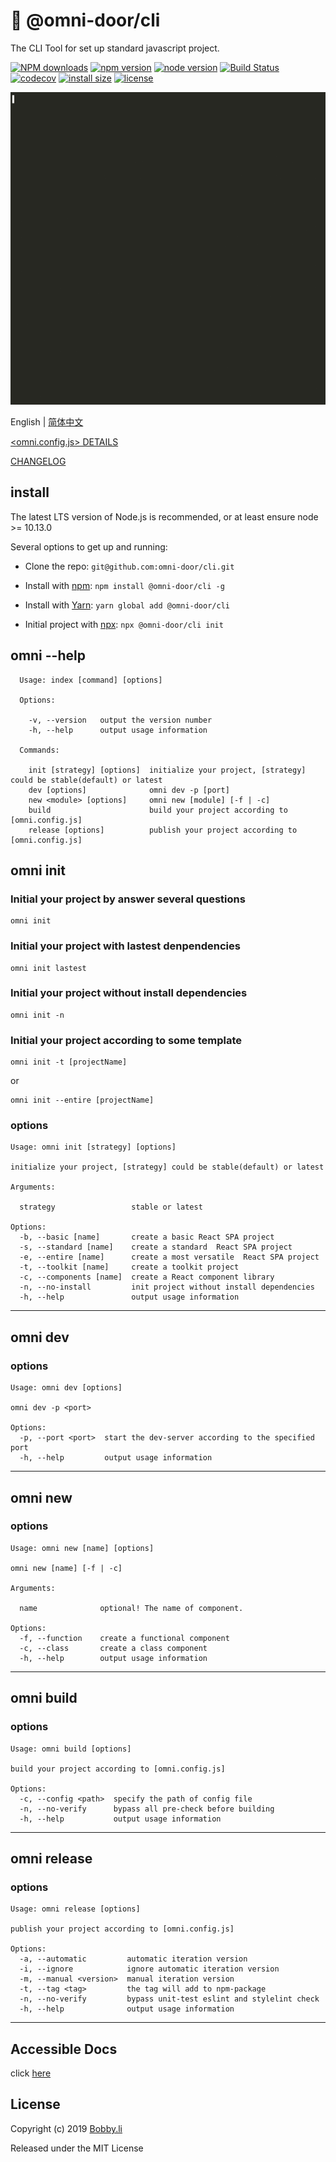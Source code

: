 # 🐸 @omni-door/cli
The CLI Tool for set up standard javascript project.

[![NPM downloads](http://img.shields.io/npm/dm/%40omni-door%2Fcli.svg?style=flat-square)](https://www.npmjs.com/package/@omni-door/cli)
[![npm version](https://badge.fury.io/js/%40omni-door%2Fcli.svg)](https://badge.fury.io/js/%40omni-door%2Fcli)
[![node version](https://img.shields.io/badge/node.js-%3E=_10.13.0-green.svg?style=flat-square)](http://nodejs.org/download/)
[![Build Status](https://travis-ci.com/omni-door/cli.svg?branch=master)](https://travis-ci.com/omni-door/cli)
[![codecov](https://codecov.io/gh/omni-door/cli/branch/master/graph/badge.svg)](https://codecov.io/gh/omni-door/cli)
[![install size](https://packagephobia.now.sh/badge?p=%40omni-door%2Fcli)](https://packagephobia.now.sh/result?p=%40omni-door%2Fcli)
[![license](http://img.shields.io/npm/l/%40omni-door%2Fcli.svg)](https://github.com/omni-door/cli/blob/master/LICENSE)


<img src='./docs/omni-init.gif' width='800px' height='500px' />


English | [简体中文](./docs/README.zh-CN.md)

[<omni.config.js> DETAILS](./docs/OMNI.md)

[CHANGELOG](./docs/CHANGELOG.md)

## install
The latest LTS version of Node.js is recommended, or at least ensure node >= 10.13.0

Several options to get up and running:

* Clone the repo: `git@github.com:omni-door/cli.git`

* Install with [npm](https://www.npmjs.com/package/@omni-door/cli): `npm install @omni-door/cli -g`

* Install with [Yarn](https://yarnpkg.com/en/package/@omni-door/cli): `yarn global add @omni-door/cli`

* Initial project with [npx](https://www.npmjs.com/package/@omni-door/cli): `npx @omni-door/cli init`

## omni --help
```shell
  Usage: index [command] [options]

  Options:

    -v, --version   output the version number
    -h, --help      output usage information

  Commands:

    init [strategy] [options]  initialize your project, [strategy] could be stable(default) or latest
    dev [options]              omni dev -p [port]
    new <module> [options]     omni new [module] [-f | -c]
    build                      build your project according to [omni.config.js]
    release [options]          publish your project according to [omni.config.js]

```

## omni init

### Initial your project by answer several questions
```shell
omni init
```

### Initial your project with lastest denpendencies
```shell
omni init lastest
```

### Initial your project without install dependencies
```shell
omni init -n
```

### Initial your project according to some template
```shell
omni init -t [projectName]
```
or
```shell
omni init --entire [projectName]
```

### options
```shell
Usage: omni init [strategy] [options]

initialize your project, [strategy] could be stable(default) or latest

Arguments:

  strategy                 stable or latest

Options:
  -b, --basic [name]       create a basic React SPA project
  -s, --standard [name]    create a standard  React SPA project
  -e, --entire [name]      create a most versatile  React SPA project
  -t, --toolkit [name]     create a toolkit project
  -c, --components [name]  create a React component library
  -n, --no-install         init project without install dependencies
  -h, --help               output usage information
```

---

## omni dev

### options
```shell
Usage: omni dev [options]

omni dev -p <port>

Options:
  -p, --port <port>  start the dev-server according to the specified port
  -h, --help         output usage information
```

---

## omni new

### options
```shell
Usage: omni new [name] [options]

omni new [name] [-f | -c]

Arguments:

  name              optional! The name of component.

Options:
  -f, --function    create a functional component
  -c, --class       create a class component
  -h, --help        output usage information
```

---

## omni build

### options
```shell
Usage: omni build [options]

build your project according to [omni.config.js]

Options:
  -c, --config <path>  specify the path of config file
  -n, --no-verify      bypass all pre-check before building
  -h, --help           output usage information
```

---

## omni release

### options
```shell
Usage: omni release [options]

publish your project according to [omni.config.js]

Options:
  -a, --automatic         automatic iteration version
  -i, --ignore            ignore automatic iteration version
  -m, --manual <version>  manual iteration version
  -t, --tag <tag>         the tag will add to npm-package
  -n, --no-verify         bypass unit-test eslint and stylelint check
  -h, --help              output usage information
```

---

## Accessible Docs
click [here](./docs/DEV.md)

## License

Copyright (c) 2019 [Bobby.li](https://github.com/BobbyLH)

Released under the MIT License